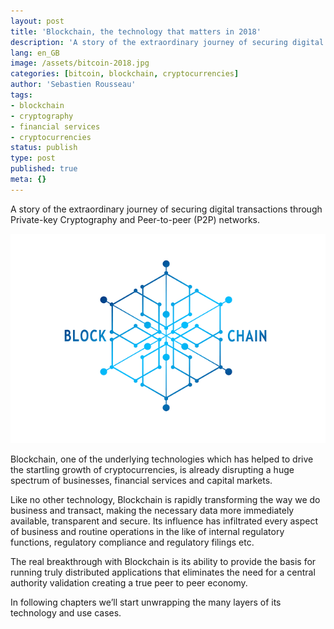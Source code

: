 ```yaml
---
layout: post
title: 'Blockchain, the technology that matters in 2018'
description: 'A story of the extraordinary journey of securing digital transactions through Private-key Cryptography and Peer-to-peer (P2P) networks'
lang: en_GB
image: /assets/bitcoin-2018.jpg
categories: [bitcoin, blockchain, cryptocurrencies]
author: 'Sebastien Rousseau'
tags:
- blockchain
- cryptography
- financial services
- cryptocurrencies
status: publish
type: post
published: true
meta: {}
---
```

A story of the extraordinary journey of securing digital transactions through Private-key Cryptography and Peer-to-peer (P2P) networks.<!--more-->

<img src="/assets/images/blockchain.png" alt="Bitcoin Banner" />  

Blockchain, one of the underlying technologies which has helped to drive the startling growth of cryptocurrencies, is already disrupting a huge spectrum of businesses, financial services and capital markets.

Like no other technology, Blockchain is rapidly transforming the way we do business and transact, making the necessary data more immediately available, transparent and secure. Its influence has infiltrated every aspect of business and routine operations in the like of internal regulatory functions, regulatory compliance  and regulatory filings etc.

The real breakthrough with Blockchain is its ability to provide the basis for running truly distributed applications that eliminates the need for a central authority validation creating a true peer to peer economy.

In following chapters we’ll start unwrapping the many layers of its technology and use cases.
